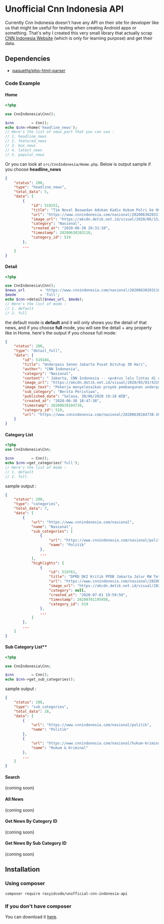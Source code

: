 # Unofficial Cnn Indonesia API
Currently Cnn Indonesia doesn't have any API on their site for developer like us that might be useful for testing when creating Android apps or something. That's why I created this very small library that actually scrap [CNN Indonesia Website](https://www.cnnindonesia.com) (which is only for learning purpose) and get their data.

## Dependencies
- [paquettg/php-html-parser](https://github.com/paquettg/php-html-parser)

### Code Example
#### Home
```php
<?php

use CnnIndonesia\Cnn();

$cnn        = Cnn();
echo $cnn->home('headline_news');
// Here's the list of news_part that you can use : 
// 1. headline_news
// 2. featured_news
// 3. box_news
// 4. latest_news
// 5. popular_news
```
Or you can look at ``src/CnnIndonesia/Home.php``. Below is output sample if you choose **headline_news**
```json
{
    "status": 200,
    "type": "headline_news",
    "total_data": 5,
    "data": [
        {
            "id": 519252,
            "title": "Tim Novel Baswedan Adukan Kadiv Hukum Polri ke Ombudsman",
            "url": "https://www.cnnindonesia.com/nasional/20200630203110-12-519252/tim-novel-baswedan-adukan-kadiv-hukum-polri-ke-ombudsman",
            "image_url": "https://akcdn.detik.net.id/visual/2020/06/15/penasihat-hukum-penyiram-air-keras_169.jpeg?q=100",
            "category": "Nasional",
            "created_at": "2020-06-30 20:31:10",
            "timestamp": 20200630203110,
            "category_id": 519
        },
        ...
    ]
}
```
#### Detail
```php
<?php

use CnnIndonesia\Cnn();
$news_url       = 'https://www.cnnindonesia.com/nasional/20200630203110-12-519252/tim-novel-baswedan-adukan-kadiv-hukum-polri-ke-ombudsman';
$mode           = 'full';
echo $cnn->detail($news_url, $mode);
// Here's the list of mode :
// 1. default
// 2. full
```
the default mode is **default** and it will only shows you the detail of that news, and if you choose **full** mode, you will see the detail + any property like in Home. here's the output if you choose full mode: 
```json
{
    "status": 200,
    "type": "detail_full",
    "data": {
        "id": 519184,
        "title": "Underpass Senen Jakarta Pusat Ditutup 30 Hari",
        "author": "CNN Indonesia",
        "category": "Nasional",
        "content": " Jakarta, CNN Indonesia -- <p>Arus lalu lintas di underpass Senen, Jakarta Pusat dari arah Cempaka Putih menuju ke arah Senen ditutup akibat proyek perpanjangan underpass mulai Selasa (30/6).</p> <p>Direktur Lalu Lintas Polda Metro Jaya Kombes Sambodo Purnomo Yogo mengatakan penutupan jalan itu akan berlangsung selama satu bulan atau 30 hari.</p> <p>\"Ditutup sementara sehubungan pekerjaan pembangunan underpass Senen extension di Simpang Senen, Jakarta Pusat,\" kata Sambodo saat dihubungi, Selasa (30/6).</p>                Lihat juga: 150 Petugas Satpol PP Akan Awasi 8 Titik CFD Jakpus Besok     <p>Selama penutupan underpass, kendaraan dialihkan untuk melintas lewat atas atau melalui rel kereta api.</p> <p>Kendati demikian, kata Sambodo, pihaknya telah menyiapkan rute alternatif lain bagi pengendara. Rute itu disiapkan agar para pengendara terhindar dari kepadatan lalu lintas di seputar Simpang Senen.</p> <p>\"Untuk mengurangi kepadatan lalu Iintas di Simpang Senen. kendaraan dari arah Timur atau Pulogadung dapat melalui jalan alternatif,\" ucap Sambodo.</p> <p>Lebih lanjut, Sambodo mengimbau kepada para pengendara untuk tetap mengikuti rambu-rambu lalu lintas dan petunjuk petugas di lapangan.</p>      Lihat juga: Pedagang Positif Corona, Pasar Minggu Tutup Sementara 3 Hari     <p>Berikut ini alternatif jalan yang disiapkan selama penutupan Underpass Senen:</p> <p>1. Arah Ancol:-Jalan Letjend Suprapto-Jalan Tanah TInggi Barat-Jalan Benyamin Sueb</p> <p>2. Arah Tugu Tani:-Jalan Kemayoran Gempol-JalanGaruda-Jalan Bungur Raya-Jalan Gunung Sahari 3-Jalan Gunung Sahari-Jalan Budi Utomo</p> <p>3. Arah Matraman:-Jalan Salemba Raya</p> (dis/ugo)  [Gambas:Video CNN]  ",
        "image_url": "https://akcdn.detik.net.id/visual/2020/05/03/43192e11-3bfc-4d17-9f32-7338e8296251_169.jpeg?q=100",
        "image_text": "Pekerja menyelesaikan proyek pembangunan underpass Senen Extension di kawasan Senen, Jakarta. (ANTARA FOTO/M Risyal Hidayat)",
        "sub_category": "Berita Peristiwa",
        "published_date": "Selasa, 30/06/2020 19:18 WIB",
        "created_at": "2020-06-30 18:47:38",
        "timestamp": 20200630184738,
        "category_id": 519,
        "url": "https://www.cnnindonesia.com/nasional/20200630184738-20-519184/underpass-senen-jakarta-pusat-ditutup-30-hari"
    }
}
```
#### Category List
```php
<?php
use CnnIndonesia\Cnn;

$cnn        = Cnn();
echo $cnn->get_categories('full');
// Here's the list of mode :
// 1. default
// 2. full
```
sample output :
```json
{
    "status": 200,
    "type": "categories",
    "total_data": 7,
    "data": [
        {
            "url": "https://www.cnnindonesia.com/nasional",
            "name": "Nasional",
            "sub_categories": [
                {
                    "url": "https://www.cnnindonesia.com/nasional/politik",
                    "name": "Politik"
                },
                ...
            ],
            "highlights": [
                {
                    "id": 519761,
                    "title": "DPRD DKI Kritik PPDB Jakarta Jalur RW Tetap Pakai Usia",
                    "url": "https://www.cnnindonesia.com/nasional/20200701195950-20-519761/dprd-dki-kritik-ppdb-jakarta-jalur-rw-tetap-pakai-usia",
                    "image_url": "https://akcdn.detik.net.id/visual/2020/06/26/posko-ppdb-sma-negeri-70-jakarta-12_169.jpeg?q=100",
                    "category": null,
                    "created_at": "2020-07-01 19:59:50",
                    "timestamp": 20200701195950,
                    "category_id": 519
                },
                ...
            ]
        },
        ...
    ]
}
```
#### Sub Category List**
```php
<?php

use CnnIndonesia\Cnn;

$cnn        = Cnn();
echo $cnn->get_sub_categories();
```
sample output : 
```json
{
    "status": 200,
    "type": "sub_categories",
    "total_data": 28,
    "data": [
        {
            "url": "https://www.cnnindonesia.com/nasional/politik",
            "name": "Politik"
        },
        {
            "url": "https://www.cnnindonesia.com/nasional/hukum-kriminal",
            "name": "Hukum & Kriminal"
        },
        ...
    ]
}
```
#### Search
(coming soon)
#### All News
(coming soon)
#### Get News By Category ID
(coming soon)
#### Get News By Sub Category ID
(coming soon)
## Installation
### Using composer
```sh
composer require rasyidcode/unofficial-cnn-indonesia-api
```

### If you don't have composer
You can download it [here](https://getcomposer.org/download/).